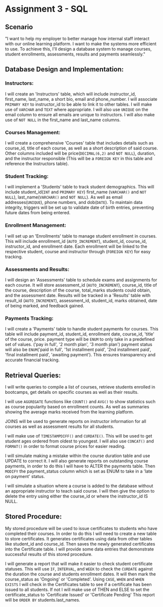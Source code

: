 # Assignment 3 - SQL


## Scenario
"I want to help my employer to better manage how internal staff interact with our online learning platform. 
I want to make the systems more efficient to use. To achieve this, I'll design a database
system to manage courses, student enrollments, assessments, results and payments seamlessly."

## Database Design and Implementation:

### Instructors:
I will create an 'Instructors' table, which will include instructor_id, first_name, last_name, a short bio, email and phone_number. I will associate `PRIMARY KEY` to instructor_id
to be able to link it to other tables. I will make use of `VARCHAR` and `TEXT` where appropriate. I will also use `UNIQUE` on the email column to ensure all emails are unique to instructors.
I will also make use of `NOT NULL` in the first_name and last_name columns.

### Courses Management: 
I will create a comprehensive 'Courses' table that includes details such as course_id, title of each course, as well as a short description of said course. 
Other columns included will be  price(`DECIMAL(6,2)` and `NOT NULL`), duration, and the instructor responsible (This will be a `FOREIGN KEY` in this table and reference the Instructors table). 

### Student Tracking: 
I will implement a 'Students' table to track student demographics. This will include student_id(`INT` and `PRIMARY KEY`) first_name (`VARCHAR()` and `NOT NULL`), last_name(`VARCHAR()` and `NOT NULL`).
As well as email addresses(`UNIQUE`), phone numbers, and dob(`DATE`). 
To maintain data integrity, triggers will be set up to validate date of birth entries, preventing future dates from being entered.

### Enrollment Management: 
I will set up an 'Enrollments' table to manage student enrollment in courses. 
This will include enrollment_id (`AUTO_INCREMENT`), student_id, course_id, instructor_id, and enrollment date. 
Each enrollment will be linked to the respective student, course and instructor through (`FOREIGN KEY`) for easy tracking.

### Assessments and Results: 
I will design an 'Assessments' table to schedule exams and assignments for each course. 
It will store assessment_id (`AUTO_INCREMENT`), course_id, title of the course, description of the course, total_marks students could obtain, and the assessment date. 
Results will be tracked in a 'Results' table with result_id (`AUTO_INCREMENT`), assessment_id, student_id, marks obtained, date of being marked, and feedback gained.

### Payments Tracking: 
I will create a 'Payments' table to handle student payments for courses. 
This table will include payment_id, student_id, enrollment date, course_id, 'title' of the course, price.
payment type will be `ENUM` to only take in a predefined set of values.
('pay in full', '2 month plan', '3 month plan') payment status will also be `ENUM`('paid in full', '1st installment paid', '2nd installment paid', 'final installment paid', 'awaiting payment'). 
This ensures transparency and accurate financial tracking.

## Retrieval Queries:

I will write queries to compile a list of courses, retrieve students enrolled in bootcamps, get details on specific courses as well as their results. 


I will use `AGGREGATE` functions like `COUNT()` and `AVG()` to show statistics such as course popularity based on enrollment counts. 
As well as summaries showing the average marks received from the learning platform.

JOINS will be used to generate reports on instructor information for all courses as well as assessment results for all students. 

I will make use of `TIMESTAMPDIFF()` and `CURDATE()`.
This will be used to get student ages ordered from oldest to youngest.
I will also use `CONCAT()` and `FORMAT()` in order to format course prices for easier reading.

I will simulate making a mistake within the course duration table and use UPDATE to correct it.
I will also generate reports on outstanding course payments, in order to do this I will have to ALTER the payments table.
Then `MODIFY` the payment_status column which is set as ENUM to take in a 'late on payment' status. 

I will simulate a situation where a course is added to the database without an appropriate instructor to teach said course.
I will then give the option to delete the entry using either the course_id or where the instructor_id IS NULL.

## Stored Procedure:

My stored procedure will be used to issue certificates to students who have completed their courses. 
In order to do this I will need to create a new table to store certificates. 
It generates certificates using data from other tables like student_id and course_id.
Then saves the newly generated certificates into the Certificate table.
I will provide some data entries that demonstrate successful results of this stored procedure.


I will generate a report that will make it easier to check student certificate statuses.
This will use `IF`, `INTERVAL`, and `WEEK` to check the `CURDATE` against the duration the course and students enrollment dates.
It will then mark the course_status as 'Ongoing' or 'Completed'.
Using `CASE`, `WHEN` and `WHEN EXISTS` I will check in the Certificates table to see if a certificate has been issued to all students.
If not I will make use of THEN and ELSE to set the certificate_status to 'Certificate Issued' or 'Certificate Pending'
This report will be `ORDER BY` students.last_names.

